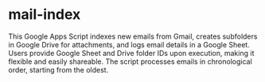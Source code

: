 # mail-index
This Google Apps Script indexes new emails from Gmail, creates subfolders in Google Drive for attachments, and logs email details in a Google Sheet. Users provide Google Sheet and Drive folder IDs upon execution, making it flexible and easily shareable. The script processes emails in chronological order, starting from the oldest.
